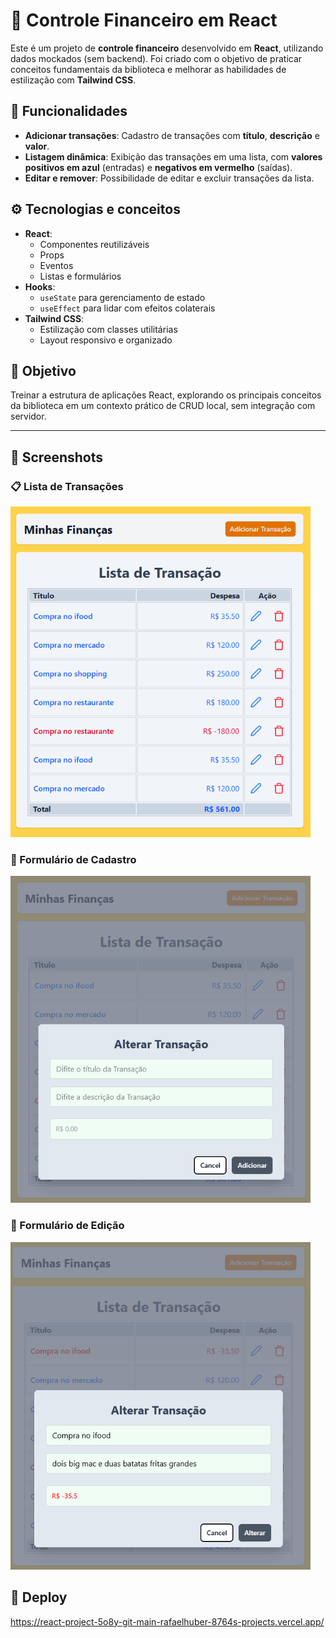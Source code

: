 # 💸 Controle Financeiro em React

Este é um projeto de **controle financeiro** desenvolvido em **React**, utilizando dados mockados (sem backend). Foi criado com o objetivo de praticar conceitos fundamentais da biblioteca e melhorar as habilidades de estilização com **Tailwind CSS**.

## 🚀 Funcionalidades

- **Adicionar transações**: Cadastro de transações com **título**, **descrição** e **valor**.
- **Listagem dinâmica**: Exibição das transações em uma lista, com **valores positivos em azul** (entradas) e **negativos em vermelho** (saídas).
- **Editar e remover**: Possibilidade de editar e excluir transações da lista.

## ⚙️ Tecnologias e conceitos

- **React**:
  - Componentes reutilizáveis
  - Props
  - Eventos
  - Listas e formulários
- **Hooks**:
  - `useState` para gerenciamento de estado
  - `useEffect` para lidar com efeitos colaterais
- **Tailwind CSS**:
  - Estilização com classes utilitárias
  - Layout responsivo e organizado

## 🎯 Objetivo

Treinar a estrutura de aplicações React, explorando os principais conceitos da biblioteca em um contexto prático de CRUD local, sem integração com servidor.

---

## 📸 Screenshots

### 📋 Lista de Transações

<img src="./src/assets/screenshot-lista.png" alt="Lista de Transações" width="480"/>

### 📝 Formulário de Cadastro

<img src="./src/assets/screenshot-formAdd.png" alt="Formulário de Cadastro" width="480"/>

### 📝 Formulário de Edição

<img src="./src/assets/screenshot-formEdit.png" alt="Formulário de Edição" width="480"/>

## 💼 Deploy

<a href="https://react-project-5o8y-git-main-rafaelhuber-8764s-projects.vercel.app/">https://react-project-5o8y-git-main-rafaelhuber-8764s-projects.vercel.app/</a>
